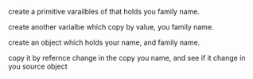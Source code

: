 create  a primitive varailbles of that holds you family name.

create another varialbe which copy by value, you family name.

create an object which holds your name, and family name.

copy it by refernce
change in the copy you name, and see if it change in you source object